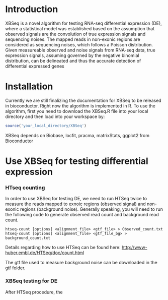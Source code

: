# Introduction 

XBSeq is a novel algorithm for testing RNA-seq differential expression (DE), where a statistical model was established
based on the assumption that observed signals are the convolution of true expression signals and sequencing noises. The
mapped reads in non-exonic regions are considered as sequencing noises, which follows a Poisson distribution. Given
measureable observed and noise signals from RNA-seq data, true expression signals, assuming governed by the negative
binomial distribution, can be delineated and thus the accurate detection of differential expressed genes
# Installation 

Currently we are still finalizing the documentation for XBSeq to be released in bioconductor. Right now the algorithm is implemented in R. To use the algorithm, first you need to download the XBSeq.R file into your local directory and then load into your workspace by:

```r
source('your_local_directory/XBSeq')
```
XBSeq depends on Biobase, locfit, pracma, matrixStats, ggplot2 from Bioconductor

# Use XBSeq for testing differential expression 

### HTseq counting

In order to use XBSeq for testing DE, we need to run HTSeq twice to measure the reads mapped to exnoic regions (observed signal) and non-exonic regions (background noise). Generally speaking, you will need to run the following code to generate observed read count and background read count. 

```
htseq-count [options] <alignment_file> <gtf_file> > Observed_count.txt
htseq-count [options] <alignment_file> <gtf_file_bg> > background_count.txt
```

Details regarding how to use HTSeq can be found here:
http://www-huber.embl.de/HTSeq/doc/count.html

The gtf file used to measure background noise can be downloaded in the gtf folder. 

### XBSeq testing for DE 

After HTSeq procedure, the 
